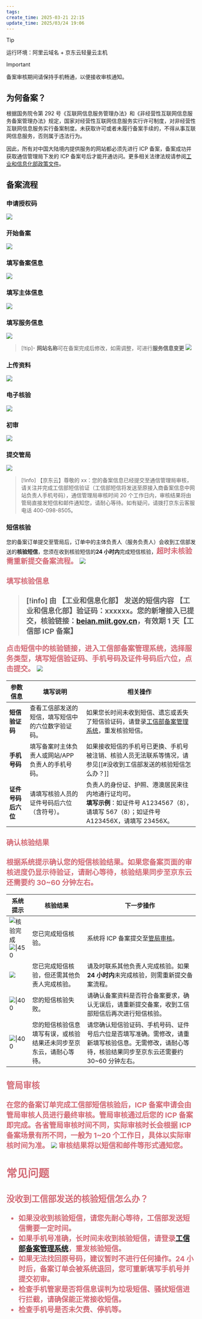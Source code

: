 ```yaml
---
tags: 
create_time: 2025-03-21 22:15
update_time: 2025/03/24 19:06
---
```


> [!tip]
> 运行环境：阿里云域名 + 京东云轻量云主机

> [!important]
> 备案审核期间请保持手机畅通，以便接收审核通知。

## 为何备案？

根据国务院令第 292 号《互联网信息服务管理办法》和《非经营性互联网信息服务备案管理办法》规定，国家对经营性互联网信息服务实行许可制度，对非经营性互联网信息服务实行备案制度。未获取许可或者未履行备案手续的，不得从事互联网信息服务，否则属于违法行为。

因此，所有对中国大陆境内提供服务的网站都必须先进行 ICP 备案，备案成功并获取通信管理局下发的 ICP 备案号后才能开通访问。更多相关法律法规请参阅[工业和信息化部政策文件](https://beian.miit.gov.cn/#/Integrated/lawStatute)。

## 备案流程

### 申请授权码

![](https://img.xiaorang.fun/202503212257274.png)

### 开始备案

![](https://img.xiaorang.fun/202503212257275.png)

### 填写备案信息

![](https://img.xiaorang.fun/202503212257276.png)

### 填写主体信息

![](https://img.xiaorang.fun/202503212257277.png)

### 填写服务信息

![](https://img.xiaorang.fun/202503212257278.png)

> [!tip]- **网站名称**可在备案完成后修改，如需调整，可进行**服务信息变更**
> ![](https://img.xiaorang.fun/202503241746217.png)

### 上传资料

![](https://img.xiaorang.fun/202503212257279.png)

### 电子核验

![](https://img.xiaorang.fun/202503221120138.png)

### 初审

![](https://img.xiaorang.fun/202503221120140.png)

### 提交管局

![](https://img.xiaorang.fun/202503241752116.png)

> [!info]
> 【京东云】尊敬的 xx：您的备案信息已经提交至通信管理局审核，请关注并完成工信部短信验证（工信部短信将发送至原接入商备案信息中网站负责人手机号码），通信管理局审核时间 20 个工作日内，审核结果将由管局直接发短信和邮件通知您，请耐心等待。如有疑问，请拨打京东云客服电话 400-098-8505。

### 短信核验

您的备案订单提交至管局后，订单中的主体负责人（服务负责人）会收到工信部发送的**核验短信**，您须在收到核验短信的**24 小时内**完成短信核验，<strong style="color:#D36B76;font-size:19px;">超时未核验需重新提交备案流程</font>。
![](https://img.xiaorang.fun/202503241855636.png)

#### 填写核验信息

> [!info] 由 **【工业和信息化部】** 发送的短信内容
> 【工业和信息化部】验证码：xxxxxx。您的新增接入已提交，核验链接：[beian.miit.gov.cn](https://beian.miit.gov.cn/#/Integrated/ComplaintA)，**有效期 1 天**【工信部 ICP 备案】

点击短信中的**核验链接**，进入工信部备案管理系统，选择**服务类型**，填写短信验证码、手机号码及证件号码后六位，点击**提交**。
![](https://img.xiaorang.fun/202503241855637.png)

| **参数信息**    | **填写说明**                    | **相关操作**                                                                                    |
| ----------- | --------------------------- | ------------------------------------------------------------------------------------------- |
| **短信验证码**   | 查看工信部发送的短信，填写短信中的六位数字验证码。   | 如果您长时间未收到短信、遗忘或丢失了短信验证码，请登录[工信部备案管理系统](https://beian.miit.gov.cn/)，重发核验短信。                  |
| **手机号码**    | 填写备案时主体负责人或网站/APP 负责人的手机号码。 | 如果接收短信的手机号已更换、手机号被注销、核验人员无法联系等情况，请参见[[#没收到工信部发送的核验短信怎么办？]]                                  |
| **证件号码后六位** | 请填写核验人员的证件号码后六位（含符号）。       | 负责人的身份证、护照、港澳居民来往内地通行证均可。<br>**填写示例**：如证件号 A1234567（8），请填写 567（8）；如证件号 A123456X，请填写 23456X。 |

#### 确认核验结果

根据系统提示确认您的短信核验结果。如果您备案页面的**审核进度**仍显示**待验证**，请耐心等待，核验结果同步至京东云还需要约 30~60 分钟左右。

| **系统提示**                                                                                                        | **核验结果**                          | **下一步操作**                                                                                                      |
| --------------------------------------------------------------------------------------------------------------- | --------------------------------- | -------------------------------------------------------------------------------------------------------------- |
| ![核验完成](https://img.xiaorang.fun/202503241905189.png)<br>![\|450](https://img.xiaorang.fun/202503241902950.png) | 您已完成短信核验。                         | 系统将 ICP 备案提交至[管局审核](https://help.aliyun.com/zh/icp-filing/basic-icp-service/user-guide/administration-review)。 |
| ![](https://img.xiaorang.fun/202503241855633.png)                                                               | 您已完成短信核验，但还需其他负责人完成核验。            | 请及时联系其他负责人完成核验。如果**24 小时内**未完成核验，则需重新提交备案流程。                                                                   |
| ![\|400](https://img.xiaorang.fun/202503241855634.png)                                                          | 您的短信核验失败。                         | 请确认备案资料是否符合备案要求，确认无误后，请重新提交备案，收到工信部短信后再次进行短信核验。                                                                |
| ![\|400](https://img.xiaorang.fun/202503241855635.png)                                                          | 您的短信核验信息填写有误，或核验结果还未同步至京东云，请耐心等待。 | 请您确认短信验证码、手机号码、证件号后六位是否填写准确。需修改，请重新填写核验信息。无需修改，请耐心等待，核验结果同步至京东云还需要约 30~60 分钟左右。                                |

### 管局审核

在您的备案订单完成工信部短信核验后，ICP 备案申请会由管局审核人员进行最终审核。管局审核通过后您的 ICP 备案即完成。各省管局审核时间不同，实际审核时长会根据 ICP 备案场景有所不同，一般为 **1~20 个工作日**，具体以实际审核时间为准。
![](https://img.xiaorang.fun/202503241855638.png)
审核结果将以短信和邮件等形式通知您。

## 常见问题

### 没收到工信部发送的核验短信怎么办？

- 如果没收到核验短信，请您先耐心等待，工信部发送短信需要一定时间。
- 如果手机号准确，长时间未收到核验短信，请登录[工信部备案管理系统](https://beian.miit.gov.cn/)，重发核验短信。
- 如果无法找回原号码，建议暂时不进行任何操作。24 小时后，备案订单会被系统退回，您可重新填写手机号并提交初审。
- 检查手机管家是否将信息误判为垃圾短信、骚扰短信进行拦截，请确保能正常接收短信。
- 检查手机号是否未欠费、停机等。
